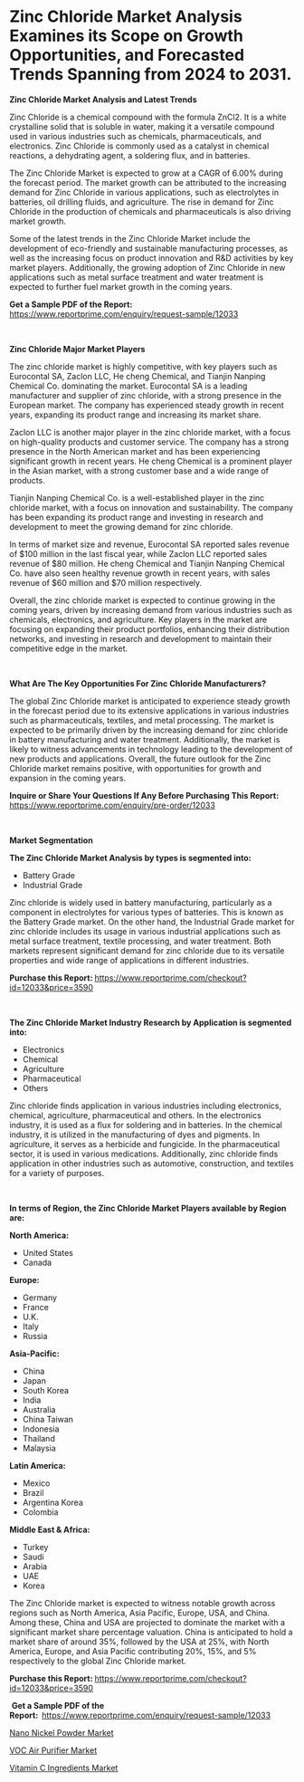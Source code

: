 <p><h1>Zinc Chloride Market Analysis Examines its Scope on Growth Opportunities, and Forecasted Trends Spanning from 2024 to 2031.</h1></p><p><strong>Zinc Chloride Market Analysis and Latest Trends</strong></p>
<p><p>Zinc Chloride is a chemical compound with the formula ZnCl2. It is a white crystalline solid that is soluble in water, making it a versatile compound used in various industries such as chemicals, pharmaceuticals, and electronics. Zinc Chloride is commonly used as a catalyst in chemical reactions, a dehydrating agent, a soldering flux, and in batteries.</p><p>The Zinc Chloride Market is expected to grow at a CAGR of 6.00% during the forecast period. The market growth can be attributed to the increasing demand for Zinc Chloride in various applications, such as electrolytes in batteries, oil drilling fluids, and agriculture. The rise in demand for Zinc Chloride in the production of chemicals and pharmaceuticals is also driving market growth.</p><p>Some of the latest trends in the Zinc Chloride Market include the development of eco-friendly and sustainable manufacturing processes, as well as the increasing focus on product innovation and R&D activities by key market players. Additionally, the growing adoption of Zinc Chloride in new applications such as metal surface treatment and water treatment is expected to further fuel market growth in the coming years.</p></p>
<p><strong>Get a Sample PDF of the Report:&nbsp;</strong> <a href="https://www.reportprime.com/enquiry/request-sample/12033">https://www.reportprime.com/enquiry/request-sample/12033</a></p>
<p>&nbsp;</p>
<p><strong>Zinc Chloride Major Market Players</strong></p>
<p><p>The zinc chloride market is highly competitive, with key players such as Eurocontal SA, Zaclon LLC, He cheng Chemical, and Tianjin Nanping Chemical Co. dominating the market. Eurocontal SA is a leading manufacturer and supplier of zinc chloride, with a strong presence in the European market. The company has experienced steady growth in recent years, expanding its product range and increasing its market share.</p><p>Zaclon LLC is another major player in the zinc chloride market, with a focus on high-quality products and customer service. The company has a strong presence in the North American market and has been experiencing significant growth in recent years. He cheng Chemical is a prominent player in the Asian market, with a strong customer base and a wide range of products.</p><p>Tianjin Nanping Chemical Co. is a well-established player in the zinc chloride market, with a focus on innovation and sustainability. The company has been expanding its product range and investing in research and development to meet the growing demand for zinc chloride.</p><p>In terms of market size and revenue, Eurocontal SA reported sales revenue of $100 million in the last fiscal year, while Zaclon LLC reported sales revenue of $80 million. He cheng Chemical and Tianjin Nanping Chemical Co. have also seen healthy revenue growth in recent years, with sales revenue of $60 million and $70 million respectively.</p><p>Overall, the zinc chloride market is expected to continue growing in the coming years, driven by increasing demand from various industries such as chemicals, electronics, and agriculture. Key players in the market are focusing on expanding their product portfolios, enhancing their distribution networks, and investing in research and development to maintain their competitive edge in the market.</p></p>
<p>&nbsp;</p>
<p><strong>What Are The Key Opportunities For Zinc Chloride Manufacturers?</strong></p>
<p><p>The global Zinc Chloride market is anticipated to experience steady growth in the forecast period due to its extensive applications in various industries such as pharmaceuticals, textiles, and metal processing. The market is expected to be primarily driven by the increasing demand for zinc chloride in battery manufacturing and water treatment. Additionally, the market is likely to witness advancements in technology leading to the development of new products and applications. Overall, the future outlook for the Zinc Chloride market remains positive, with opportunities for growth and expansion in the coming years.</p></p>
<p><strong>Inquire or Share Your Questions If Any Before Purchasing This Report:</strong> <a href="https://www.reportprime.com/enquiry/pre-order/12033">https://www.reportprime.com/enquiry/pre-order/12033</a></p>
<p>&nbsp;</p>
<p><strong>Market Segmentation</strong></p>
<p><strong>The Zinc Chloride Market Analysis by types is segmented into:</strong></p>
<p><ul><li>Battery Grade</li><li>Industrial Grade</li></ul></p>
<p><p>Zinc chloride is widely used in battery manufacturing, particularly as a component in electrolytes for various types of batteries. This is known as the Battery Grade market. On the other hand, the Industrial Grade market for zinc chloride includes its usage in various industrial applications such as metal surface treatment, textile processing, and water treatment. Both markets represent significant demand for zinc chloride due to its versatile properties and wide range of applications in different industries.</p></p>
<p><strong>Purchase this Report:&nbsp;</strong><a href="https://www.reportprime.com/checkout?id=12033&price=3590">https://www.reportprime.com/checkout?id=12033&price=3590</a></p>
<p>&nbsp;</p>
<p><strong>The Zinc Chloride Market Industry Research by Application is segmented into:</strong></p>
<p><ul><li>Electronics</li><li>Chemical</li><li>Agriculture</li><li>Pharmaceutical</li><li>Others</li></ul></p>
<p><p>Zinc chloride finds application in various industries including electronics, chemical, agriculture, pharmaceutical and others. In the electronics industry, it is used as a flux for soldering and in batteries. In the chemical industry, it is utilized in the manufacturing of dyes and pigments. In agriculture, it serves as a herbicide and fungicide. In the pharmaceutical sector, it is used in various medications. Additionally, zinc chloride finds application in other industries such as automotive, construction, and textiles for a variety of purposes.</p></p>
<p>&nbsp;</p>
<p><strong>In terms of Region, the Zinc Chloride Market Players available by Region are:</strong></p>
<p>
    <p> <strong> North America: </strong>
        <ul>
            <li>United States</li>
            <li>Canada</li>
        </ul>
        </p> 
    <p> <strong> Europe: </strong>
        <ul>
            <li>Germany</li>
            <li>France</li>
            <li>U.K.</li>
            <li>Italy</li>
            <li>Russia</li>
        </ul>
        </p> 
    <p> <strong> Asia-Pacific: </strong>
        <ul>
            <li>China</li>
            <li>Japan</li>
            <li>South Korea</li>
            <li>India</li>
            <li>Australia</li>
            <li>China Taiwan</li>
            <li>Indonesia</li>
            <li>Thailand</li>
            <li>Malaysia</li>
        </ul>
        </p> 
    <p> <strong> Latin America: </strong>
        <ul>
            <li>Mexico</li>
            <li>Brazil</li>
            <li>Argentina Korea</li>
            <li>Colombia</li>
        </ul>
        </p> 
    <p> <strong> Middle East & Africa: </strong>
        <ul>
            <li>Turkey</li>
            <li>Saudi</li>
            <li>Arabia</li>
            <li>UAE</li>
            <li>Korea</li>
        </ul>
    </p>
    </p>
<p><p>The Zinc Chloride market is expected to witness notable growth across regions such as North America, Asia Pacific, Europe, USA, and China. Among these, China and USA are projected to dominate the market with a significant market share percentage valuation. China is anticipated to hold a market share of around 35%, followed by the USA at 25%, with North America, Europe, and Asia Pacific contributing 20%, 15%, and 5% respectively to the global Zinc Chloride market.</p></p>
<p><strong>Purchase this Report: </strong><a href="https://www.reportprime.com/checkout?id=12033&price=3590">https://www.reportprime.com/checkout?id=12033&price=3590</a></p>
<p>&nbsp;<strong>Get a Sample PDF of the Report:&nbsp;&nbsp;</strong><a href="https://www.reportprime.com/enquiry/request-sample/12033">https://www.reportprime.com/enquiry/request-sample/12033</a></p>
<p><strong></strong></p>
<p><p><a href="https://view.publitas.com/reportprime-1/nano-nickel-powder-market-size-and-growth-market-segmentation-regional-and-country-breakdowns-and-market-trends-for-period-from-2023-2030/">Nano Nickel Powder Market</a></p><p><a href="https://view.publitas.com/reportprime-1/voc-air-purifier-market-share-market-new-trends-analysis-report-by-type-by-application-by-end-use-by-region-and-segment-forecasts-2023-2030/">VOC Air Purifier Market</a></p><p><a href="https://github.com/ruddyyedelwadw/Market-Research-Report-List-1/blob/main/vitamin-c-ingredients-market.md">Vitamin C Ingredients Market</a></p></p>